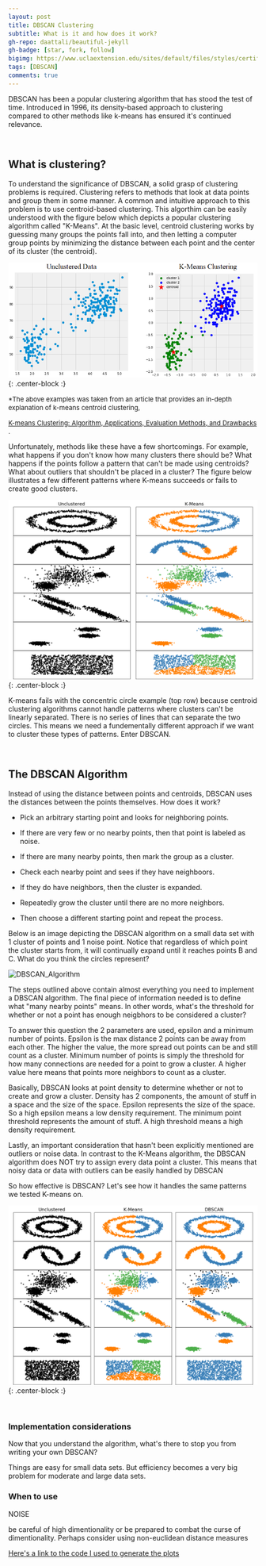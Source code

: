 ```yaml
---
layout: post
title: DBSCAN Clustering
subtitle: What is it and how does it work?
gh-repo: daattali/beautiful-jekyll
gh-badge: [star, fork, follow]
bigimg: https://www.uclaextension.edu/sites/default/files/styles/certificate_hero/public/2018-06/data-science-fos-header.jpg?itok=g7dXCLdQ
tags: [DBSCAN]
comments: true
---
```


DBSCAN has been a popular clustering algorithm that has stood the test of time. Introduced in 1996, its density-based approach to clustering compared to other methods like k-means has ensured it's continued relevance.

&nbsp;

## What is clustering?

To understand the significance of DBSCAN, a solid grasp of clustering problems is required. Clustering refers to methods that look at data points and group them in some manner. A common and intuitive approach to this problem is to use centroid-based clustering. This algorthim can be easily understood with the figure below which depicts a popular clustering algorithm called "K-Means". At the basic level, centroid clustering works by guessing many groups the points fall into, and then letting a computer group points by minimizing the distance between each point and the center of its cluster (the centroid). 

![KMeans_Example](/img/DBSCAN_Figure_1.png){: .center-block :}

<font size="2"> *The above examples was taken from an article that provides an in-depth explanation of k-means centroid clustering, 
 
 [K-means Clustering: Algorithm, Applications, Evaluation Methods, and Drawbacks](https://towardsdatascience.com/k-means-clustering-algorithm-applications-evaluation-methods-and-drawbacks-aa03e644b48a) .</font>

Unfortunately, methods like these have a few shortcomings. For example, what happens if you don't know how many clusters there should be? What happens if the points follow a pattern that can't be made using centroids? What about outliers that shouldn't be placed in a cluster? The figure below illustrates a few different patterns where K-means succeeds or fails to create good clusters.

![KMeans_Patterns](/img/DBSCAN_Figure_2.png){: .center-block :}

K-means fails with the concentric circle example (top row) because centroid clustering algorithms cannot handle patterns where clusters can't be linearly separated. There is no series of lines that can separate the two circles. This means we need a fundementally different approach if we want to cluster these types of patterns.  Enter DBSCAN.

&nbsp;

## The DBSCAN Algorithm

Instead of using the distance between points and centroids, DBSCAN uses the distances between the points themselves. How does it work?  

 - Pick an arbitrary starting point and looks for neighboring points. 
 
 - If there are very few or no nearby points, then that point is labeled as noise. 
  
 - If there are many nearby points, then mark the group as a cluster. 
   
 - Check each nearby point and sees if they have neighboors. 
 
 - If they do have neighbors, then the cluster is expanded. 
  
 - Repeatedly grow the cluster until there are no more neighbors. 
 
 - Then choose a different starting point and repeat the process.

Below is an image depicting the DBSCAN algorithm on a small data set with 1 cluster of points and 1 noise point. Notice that regardless of which point the cluster starts from, it will continually expand until it reaches points B and C. What do you think the circles represent?

![DBSCAN_Algorithm](https://en.wikipedia.org/wiki/DBSCAN#/media/File:DBSCAN-Illustration.svg)

The steps outlined above contain almost everything you need to implement a DBSCAN algorithm. The final piece of information needed is to define what "many nearby points" means. In other words, what's the threshold for whether or not a point has enough neigbhors to be considered a cluster?

To answer this question the 2 parameters are used, epsilon and a minimum number of points. Epsilon is the max distance 2 points can be away from each other. The higher the value, the more spread out points can be and still count as a cluster. Minimum number of points is simply the threshold for how many connections are needed for a point to grow a cluster. A higher value here means that points more neighbors to count as a cluster.

Basically, DBSCAN looks at point density to determine whether or not to create and grow a cluster. Density has 2 components, the amount of stuff in a space and the size of the space.  Epsilon represents the size of the space. So a high epsilon means a low density requirement. The minimum point threshold represents the amount of stuff. A high threshold means a high density requirement.

Lastly, an important consideration that hasn't been explicitly mentioned are outliers or noise data. In contrast to the K-Means algorithm, the DBSCAN algorithm does NOT try to assign every data point a cluster. This means that noisy data or data with outliers can be easily handled by DBSCAN


So how effective is DBSCAN? Let's see how it handles the same patterns we tested K-means on.

![DBSCAN_Comparison](/img/DBSCAN_Figure_4.png){: .center-block :}

&nbsp;

### Implementation considerations

Now that you understand the algorithm, what's there to stop you from writing your own DBSCAN?

Things are easy for small data sets. But efficiency becomes a very big problem for moderate and large data sets.


### When to use
NOISE

be careful of high dimentionality or be prepared to combat the curse of dimentionality. Perhaps consider using non-euclidean distance measures 

[Here's a link to the code I used to generate the plots](https://github.com/HKang42/DS-Unit-1-Build/blob/master/COVID_19_Project.ipynb)
